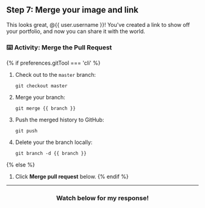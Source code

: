 ## Step 7: Merge your image and link

This looks great, @{{ user.username }}! You've created a link to show off your portfolio, and now you can share it with the world.

### :keyboard: Activity: Merge the Pull Request

{% if preferences.gitTool === 'cli' %}
1. Check out to the `master` branch:
    ```shell
    git checkout master
    ```
2. Merge your branch:
    ```shell
    git merge {{ branch }}
    ```
3. Push the merged history to GitHub:
    ```shell
    git push
    ```
4. Delete your the branch locally:
    ```shell
    git branch -d {{ branch }}
    ```
{% else %}
1. Click **Merge pull request** below.
{% endif %}

<hr>
<h3 align="center">Watch below for my response!</h3>
